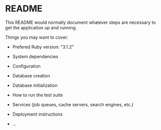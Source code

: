 # README

This README would normally document whatever steps are necessary to get the
application up and running.

Things you may want to cover:

* Prefered Ruby version: "3.1.2"

* System dependencies

* Configuration

* Database creation

* Database initialization

* How to run the test suite

* Services (job queues, cache servers, search engines, etc.)

* Deployment instructions

* ...
